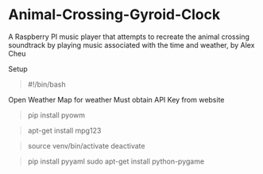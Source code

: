 # Animal-Crossing-Gyroid-Clock
A Raspberry PI music player that attempts to recreate the animal crossing soundtrack by playing music associated with the time and weather, by Alex Cheu


Setup
>#!/bin/bash

Open Weather Map for weather
Must obtain API Key from website
>pip install pyowm

>apt-get install mpg123

>source venv/bin/activate
>deactivate

>pip install pyyaml
>sudo apt-get install python-pygame
